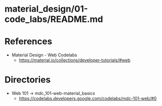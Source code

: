 
# material_design/01-code_labs/README.md

# References

- Material Design - Web Codelabs
  - https://material.io/collections/developer-tutorials/#web

# Directories

- Web 101 -> mdc_101-web-material_basics
  - https://codelabs.developers.google.com/codelabs/mdc-101-web/#0

